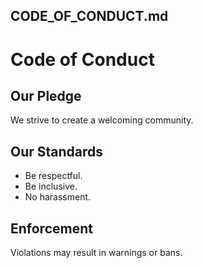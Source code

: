 ## CODE_OF_CONDUCT.md

# Code of Conduct

## Our Pledge

We strive to create a welcoming community.

## Our Standards

- Be respectful.
- Be inclusive.
- No harassment.

## Enforcement

Violations may result in warnings or bans.
